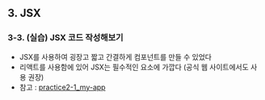 ## 3. JSX   
### 3-3. (실습) JSX 코드 작성해보기   
- JSX를 사용하여 굉장고 짧고 간결하게 컴포넌트를 만들 수 있었다   
- 리액트를 사용함에 있어 JSX는 필수적인 요소에 가깝다 (공식 웹 사이트에서도 사용 권장)   
- 참고 : [practice2-1_my-app](https://github.com/Son-Sumin/react-notes/tree/main/React%20JS/%EC%86%8C%ED%94%8C/practice)   